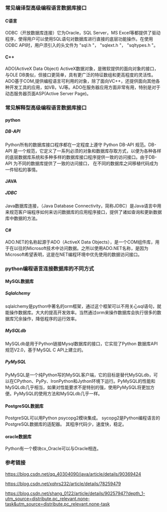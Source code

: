 ### 常见编译型高级编程语言数据库接口

#### C语言
ODBC（开放数据库连接）它为Oracle，SQL   Server，MS   Excel等都提供了驱动程序，使得用户可以使用SQL语句对数据库进行直接的底层功能操作。在使用ODBC   API时，用户须引入的头文件为 "sql.h "， "sqlext.h "， "sqltypes.h "。

#### C++
 ADO(ActiveX Data Object) ActiveX数据对象，是微软提供的面向对象的接口，与OLE   DB类似，但接口更简单，具有更广泛的特征数组和更高程度的灵活性。ADO基于COM,提供编程语言可利用的对象，除了面向VC++，还提供面向其他各种开发工具的应用，如VB，VJ等。ADO在服务器应用方面非常有用，特别是对于动态服务器页面ASP(Active Server Page)。

### 常见解释型高级编程语言数据库接口

#### python
##### DB-API   
Python所有的数据库接口程序都在一定程度上遵守 Python DB-API 规范。DB-API 是一个规范，它定义了一系列必须的对象和数据库存取方式，以便为各种各样的底层数据库系统和多种多样的数据库接口程序提供一致的访问接口。由于DB-API 为不同的数据库提供了一致的访问接口， 在不同的数据库之间移植代码成为一件轻松的事情。

#### JAVA
##### JDBC
Java数据库连接，（Java Database Connectivity，简称JDBC）是Java语言中用来规范客户端程序如何来访问数据库的应用程序接口，提供了诸如查询和更新数据库中数据的方法。 

#### C#
ADO.NET的名称起源于ADO（ActiveX Data Objects），是一个COM组件库，用于在以往的Microsoft技术中访问数据。之所以使用ADO.NET名称，是因为Microsoft希望表明，这是在NET编程环境中优先使用的数据访问接口。

### python编程语言连接数据库的不同方式
#### MySQL数据库

##### Sqlalchemy
sqlalchemy是python中著名的orm框架，通过这个框架可以不用关心sql语句，就能操作数据库。大大的提高开发效率。当然通过orm来操作数据库会执行很多的数据库冗余操作，降低程序的运行效率。
 
##### MySQLdb
MySQLdb是用于Python链接Mysql数据库的接口，它实现了Python 数据库API规范V2.0，基于MySQL C API上建立的。 
       
##### PyMySQL
PyMySQL是一个纯Python写的MySQL客户端，它的目标是替代MySQLdb，可以在CPython、PyPy、IronPython和Jython环境下运行。PyMySQL的性能和MySQLdb几乎相当，如果对性能要求不是特别的强，使用PyMySQL将更加方便。PyMySQL的使用方法和MySQLdb几乎一样。

#### PostgreSQL数据库
PostgreSQL可以用Python psycopg2模块集成。 sycopg2是Python编程语言的PostgreSQL数据库的适配器。 其程序代码少，速度快，稳定。
#### oracle数据库
Python有一个模块cx_Oracle可以与Oracle相连。


### 参考链接
https://blog.csdn.net/qq_40304090/java/article/details/90369424

https://blog.csdn.net/xqhrs232/article/details/78259479 

https://blog.csdn.net/shang_0122/article/details/90257947?depth_1-utm_source=distribute.pc_relevant.none-task&utm_source=distribute.pc_relevant.none-task
